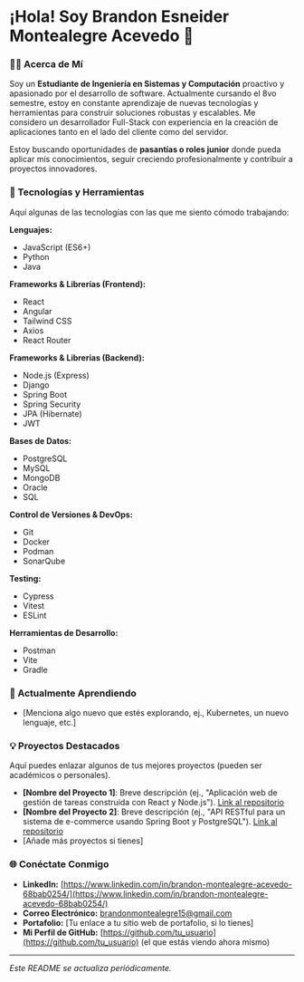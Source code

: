 # ¡Hola! Soy Brandon Esneider Montealegre Acevedo 👋

### 👨‍💻 Acerca de Mí

Soy un **Estudiante de Ingeniería en Sistemas y Computación** proactivo y apasionado por el desarrollo de software. Actualmente cursando el 8vo semestre, estoy en constante aprendizaje de nuevas tecnologías y herramientas para construir soluciones robustas y escalables. Me considero un desarrollador Full-Stack con experiencia en la creación de aplicaciones tanto en el lado del cliente como del servidor.

Estoy buscando oportunidades de **pasantías o roles junior** donde pueda aplicar mis conocimientos, seguir creciendo profesionalmente y contribuir a proyectos innovadores.

### 🚀 Tecnologías y Herramientas

Aquí algunas de las tecnologías con las que me siento cómodo trabajando:

**Lenguajes:**
* JavaScript (ES6+)
* Python
* Java

**Frameworks & Librerías (Frontend):**
* React
* Angular
* Tailwind CSS
* Axios
* React Router

**Frameworks & Librerías (Backend):**
* Node.js (Express)
* Django
* Spring Boot
* Spring Security
* JPA (Hibernate)
* JWT

**Bases de Datos:**
* PostgreSQL
* MySQL
* MongoDB
* Oracle
* SQL

**Control de Versiones & DevOps:**
* Git
* Docker
* Podman
* SonarQube

**Testing:**
* Cypress
* Vitest
* ESLint

**Herramientas de Desarrollo:**
* Postman
* Vite
* Gradle

### 🌱 Actualmente Aprendiendo

* [Menciona algo nuevo que estés explorando, ej., Kubernetes, un nuevo lenguaje, etc.]

### 💡 Proyectos Destacados

Aquí puedes enlazar algunos de tus mejores proyectos (pueden ser académicos o personales).
* **[Nombre del Proyecto 1]**: Breve descripción (ej., "Aplicación web de gestión de tareas construida con React y Node.js"). [Link al repositorio](tu-link-al-repo-proyecto1)
* **[Nombre del Proyecto 2]**: Breve descripción (ej., "API RESTful para un sistema de e-commerce usando Spring Boot y PostgreSQL"). [Link al repositorio](tu-link-al-repo-proyecto2)
* [Añade más proyectos si tienes]

### 🌐 Conéctate Conmigo

* **LinkedIn:** [https://www.linkedin.com/in/brandon-montealegre-acevedo-68bab0254/](https://www.linkedin.com/in/brandon-montealegre-acevedo-68bab0254/)
* **Correo Electrónico:** brandonmontealegre15@gmail.com
* **Portafolio:** [Tu enlace a tu sitio web de portafolio, si lo tienes]
* **Mi Perfil de GitHub:** [https://github.com/tu_usuario](https://github.com/tu_usuario) (el que estás viendo ahora mismo)

---
*Este README se actualiza periódicamente.*

